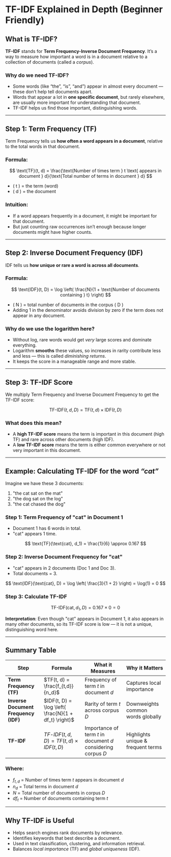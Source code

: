 # TF-IDF Explained in Depth (Beginner Friendly)

## What is TF-IDF?

**TF-IDF** stands for **Term Frequency-Inverse Document Frequency**. It’s a way to measure how important a word is in a document relative to a collection of documents (called a *corpus*).

### Why do we need TF-IDF?

* Some words (like “the”, “is”, “and”) appear in almost every document — these don’t help tell documents apart.
* Words that appear a lot in **one specific document**, but rarely elsewhere, are usually more important for understanding that document.
* TF-IDF helps us find those important, distinguishing words.

---

## Step 1: Term Frequency (TF)

Term Frequency tells us **how often a word appears in a document**, relative to the total words in that document.

### Formula:

$$
\text{TF}(t, d) = \frac{\text{Number of times term } t \text{ appears in document } d}{\text{Total number of terms in document } d}
$$

* ( t ) = the term (word)
* ( d ) = the document

### Intuition:

* If a word appears frequently in a document, it might be important for that document.
* But just counting raw occurrences isn’t enough because longer documents might have higher counts.

---

## Step 2: Inverse Document Frequency (IDF)

IDF tells us **how unique or rare a word is across all documents**.

### Formula:

$$
\text{IDF}(t, D) = \log \left( \frac{N}{1 + \text{Number of documents containing } t} \right)
$$

* ( N ) = total number of documents in the corpus ( D )
* Adding 1 in the denominator avoids division by zero if the term does not appear in any document.

### Why do we use the logarithm here?

* Without log, rare words would get *very* large scores and dominate everything.
* Logarithm **smooths** these values, so increases in rarity contribute less and less — this is called *diminishing returns*.
* It keeps the score in a manageable range and more stable.

---

## Step 3: TF-IDF Score

We multiply Term Frequency and Inverse Document Frequency to get the TF-IDF score:

$$
\text{TF-IDF}(t, d, D) = \text{TF}(t, d) \times \text{IDF}(t, D)
$$

### What does this mean?

* A **high TF-IDF score** means the term is important in this document (high TF) and rare across other documents (high IDF).
* A **low TF-IDF score** means the term is either common everywhere or not very important in this document.

---

## Example: Calculating TF-IDF for the word *“cat”*

Imagine we have these 3 documents:

1. "the cat sat on the mat"
2. "the dog sat on the log"
3. "the cat chased the dog"

### Step 1: Term Frequency of "cat" in Document 1

* Document 1 has 6 words in total.
* "cat" appears 1 time.

$$
\text{TF}(\text{cat}, d_1) = \frac{1}{6} \approx 0.167
$$

### Step 2: Inverse Document Frequency for "cat"

* "cat" appears in 2 documents (Doc 1 and Doc 3).
* Total documents = 3.

$$
\text{IDF}(\text{cat}, D) = \log \left( \frac{3}{1 + 2} \right) = \log(1) = 0
$$

### Step 3: Calculate TF-IDF

$$
\text{TF-IDF}(\text{cat}, d_1, D) = 0.167 \times 0 = 0
$$

**Interpretation**: Even though "cat" appears in Document 1, it also appears in many other documents, so its TF-IDF score is low — it is not a unique, distinguishing word here.

---

## Summary Table

| Step                                 | Formula                                              | What it Measures                                              | Why it Matters                     |
| ------------------------------------ | ---------------------------------------------------- | ------------------------------------------------------------- | ---------------------------------- |
| **Term Frequency (TF)**              | $TF(t, d) = \frac{f_{t,d}}{n_d}$                     | Frequency of term *t* in document *d*                         | Captures local importance          |
| **Inverse Document Frequency (IDF)** | $IDF(t, D) = \log \left( \frac{N}{1 + df_t} \right)$ | Rarity of term *t* across corpus *D*                          | Downweights common words globally  |
| **TF-IDF**                           | $TF\text{-}IDF(t, d, D) = TF(t, d) \times IDF(t, D)$ | Importance of term *t* in document *d* considering corpus *D* | Highlights unique & frequent terms |


### Where:

* $f_{t,d}$ = Number of times term *t* appears in document *d*
* $n_d$ = Total terms in document *d*
* $N$ = Total number of documents in corpus *D*
* $df_t$ = Number of documents containing term *t*

---

## Why TF-IDF is Useful

* Helps search engines rank documents by relevance.
* Identifies keywords that best describe a document.
* Used in text classification, clustering, and information retrieval.
* Balances *local importance* (TF) and *global uniqueness* (IDF).


